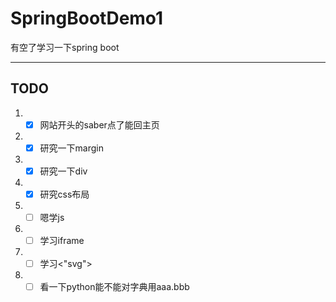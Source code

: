 # SpringBootDemo1

有空了学习一下spring boot

---

## TODO

[//]: # (TODO)

1. - [x] 网站开头的saber点了能回主页
2. - [x] 研究一下margin
3. - [x] 研究一下div
4. - [x] 研究css布局
5. - [ ] 嗯学js
6. - [ ] 学习iframe
7. - [ ] 学习<"svg">
8. - [ ] 看一下python能不能对字典用aaa.bbb
